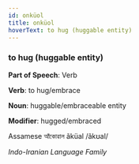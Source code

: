 ```yaml
---
id: onküol
title: onküol
hoverText: to hug (huggable entity)
---
```


### to hug (huggable entity)

**Part of Speech**: Verb

**Verb**: to hug/embrace

**Noun**: huggable/embraceable entity

**Modifier**: hugged/embraced

Assamese আঁকোৱাল ãküal /ãkʊal/

*Indo-Iranian Language Family*